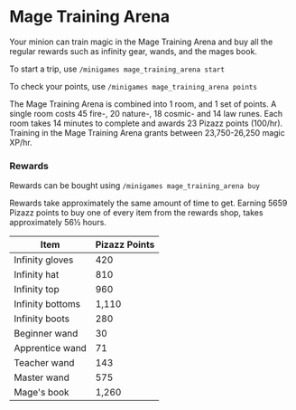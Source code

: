 # Mage Training Arena

Your minion can train magic in the Mage Training Arena and buy all the regular rewards such as infinity gear, wands, and the mages book.

To start a trip, use `/minigames mage_training_arena start`

To check your points, use `/minigames mage_training_arena points`

The Mage Training Arena is combined into 1 room, and 1 set of points. A single room costs 45 fire-, 20 nature-, 18 cosmic- and 14 law runes. Each room takes 14 minutes to complete and awards 23 Pizazz points (100/hr). Training in the Mage Training Arena grants between 23,750-26,250 magic XP/hr.

### Rewards

Rewards can be bought using `/minigames mage_training_arena buy`

Rewards take approximately the same amount of time to get. Earning 5659 Pizazz points to buy one of every item from the rewards shop, takes approximately 56½ hours.

| **Item**         | **Pizazz Points** |
| ---------------- | ----------------- |
| Infinity gloves  | 420               |
| Infinity hat     | 810               |
| Infinity top     | 960               |
| Infinity bottoms | 1,110             |
| Infinity boots   | 280               |
| Beginner wand    | 30                |
| Apprentice wand  | 71                |
| Teacher wand     | 143               |
| Master wand      | 575               |
| Mage's book      | 1,260             |
